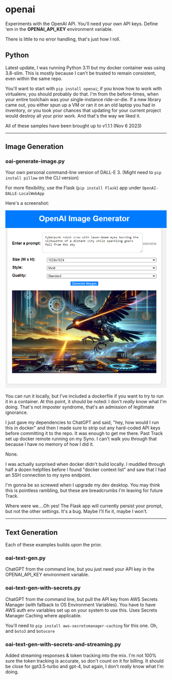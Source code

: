 # openai
Experiments with the OpenAI API. You'll need your own API keys.  Define 'em in the
**OPENAI_API_KEY** environment variable.

There is little to no error handling, that's just how I roll.

## Python
Latest update, I was running Python 3.11 but my docker container was using 3.8-slim. This is mostly because I can't be trusted to remain consistent, even within the same repo.

You'll want to start with `pip install openai`; if you know how to work with virtualenv, you should probably do that. I'm from the before-times, when your entire toolchain was your single-instance ride-or-die. If a new library came out, you either spun up a VM or ran it on an old laptop you had in inventory, or you took your chances that updating for your current project would destroy all your prior work. And that's the way we liked it.

All of these samples have been brought up to v1.1.1 (Nov 6 2023)

----
## Image Generation

### oai-generate-image.py
Your own personal command-line version of DALL-E 3. (Might need to `pip install pillow` on the CLI version)

For more flexibility, use the Flask (`pip install Flask`) app under `OpenAI-DALLE-LocalWebApp`

Here's a screenshot:

![Screenshot of the Flask app](assets/cyber-crow.png)

You can run it locally, but I've included a dockerfile if you want to try to run it in a container.  At this point, it should be noted: I don't *really* know what I'm doing.  That's not imposter syndrome, that's an admission of legitimate ignorance.

I just gave my dependencies to ChatGPT and said, "hey, how would I run this in docker" and then I made sure to strip out any hard-coded API keys before committing it to the repo.  It was enough to get me there.  Past Track set up docker remote running on my Syno. I can't walk you through that because I have no memory of how I did it.

None.

I was actually surprised when docker didn't build locally. I muddled through half a dozen helpfiles before I found "docker context list" and saw that I had an SSH connection to my syno endpoint.

I'm gonna be so screwed when I upgrade my dev desktop. You may think this is pointless rambling, but these are breadcrumbs I'm leaving for future Track.

Where were we....Oh yes! The Flask app will currently persist your prompt, but not the other settings. It's a bug. Maybe I'll fix it, maybe I won't.

----
## Text Generation
Each of these examples builds upon the prior.

### oai-text-gen.py
ChatGPT from the command line, but you just need your API key in the OPENAI_API_KEY environment variable.

### oai-text-gen-with-secrets.py
ChatGPT from the command line, but pull the API key from AWS Secrets Manager (with fallback to OS Environment Variables).  You have to have AWS auth env variables set up on your system to use this. Uses Secrets Manager Caching where applicable.

You'll need to `pip install aws-secretsmanager-caching` for this one. Oh, and `boto3` and `botocore`

### oai-text-gen-with-secrets-and-streaming.py
Added streaming responses & token tracking into the mix. I'm not 100% sure the token tracking is accurate, so don't count on it for billing. It should be close for gpt3.5-turbo and gpt-4, but again, I don't *really* know what I'm doing.



